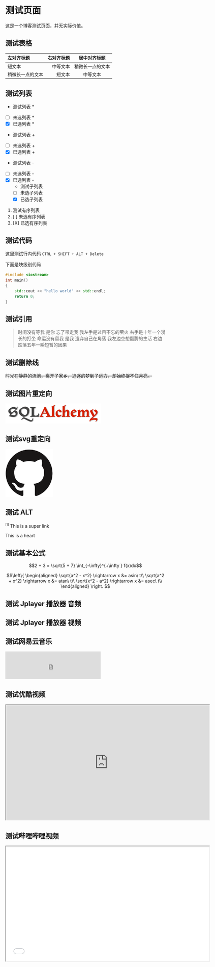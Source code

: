 # 测试页面

[annotation]: <id> (9034ba44-2ccf-46f7-8951-3f8a32bf522c)
[annotation]: <status> (public)
[annotation]: <comments> (true)

这是一个博客测试页面，并无实际价值。

## 测试表格

| 左对齐标题 | 右对齐标题 | 居中对齐标题 |
| :------| ------: | :------: |
| 短文本 | 中等文本 | 稍微长一点的文本 |
| 稍微长一点的文本 | 短文本 | 中等文本 |

## 测试列表

* 测试列表 *
* [ ] 未选列表 *
* [X] 已选列表 *
+ 测试列表 +
+ [ ] 未选列表 +
+ [X] 已选列表 +
- 测试列表 -
- [ ] 未选列表 -
- [X] 已选列表 -
    - 测试子列表
    - [ ] 未选子列表
    - [X] 已选子列表

1. 测试有序列表
2. [ ] 未选有序列表
3. [X] 已选有序列表

## 测试代码

这里测试行内代码 `CTRL + SHIFT + ALT + Delete`

下面是块级别代码

```c++
#include <iostream>
int main()
{
    std::cout << "hello world" << std::endl;
    return 0;
}
```

## 测试引用

> 时间没有等我 是你 忘了带走我 我左手是过目不忘的萤火 右手是十年一个漫长的打坐 命运没有留我 是我 遗弃自己在角落 我左边空想翻腾的生活 右边跌落五年一瞬短暂的因果


## 测试删除线

~~时光在静静的流淌，离开了家乡，追逐的梦到了远方，却始终捉不住月亮。~~

## 测试图片重定向

![](static/test-001.png)


## 测试svg重定向

<img src='static/test-002.svg?sanitize=true' width=150 height=150/>


## 测试 ALT

<sup class='ui pop'><small>[1]</small></sup>
<span class="ui popup">This is a super link</span>

<i class="ui pop heart circular small pink icon"></i>
<span class="ui popup">This is a heart</span>

## 测试基本公式

$$2 + 3 = \sqrt{5 + 7} \int_{-\infty}^{+\infty } f(x)dx$$

$$\left\{
\begin{aligned}
\sqrt{a^2 - x^2}  \rightarrow x &= asin\ t\\
\sqrt{a^2 + x^2}  \rightarrow x &= atan\ t\\
\sqrt{x^2 - a^2}  \rightarrow x &= asec\ t\\
\end{aligned}
\right.
$$


## 测试 Jplayer 播放器 音频

<div class='ui jplayer audio' data-url="https://link.hhtjim.com/kw/1027785.mp3" format='mp3'></div>


## 测试 Jplayer 播放器 视频

<div class='ui jplayer video' data-url="http://www.jplayer.org/video/webm/Finding_Nemo_Teaser.webm" data-placeholder="http://www.jplayer.org/video/poster/Finding_Nemo_Teaser_640x352.png" format='webmv'></div>


## 测试网易云音乐

<iframe frameborder="no" border="0" marginwidth="0" marginheight="0" width=300 height=86 src="http://music.163.com/outchain/player?type=2&id=516719755&height=66"></iframe>

## 测试优酷视频

<iframe class="video" width="640" height="360" src="http://player.youku.com/embed/XMTM2MjE4MzU3Ng=="></iframe>


## 测试哔哩哔哩视频

<iframe class="video" width="640" height="360" src="//player.bilibili.com/player.html?aid=66928370&cid=116061321&page=1"></iframe>

